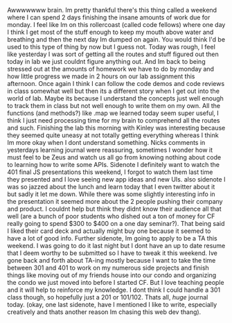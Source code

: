 Awwwwwww brain. Im pretty thankful there's this thing called a weekend where I can spend 2 days finishing the insane amounts of work due for monday. I feel like Im on this rollercoast (called code fellows) where one day I think I get most of the stuff enough to keep my mouth above water and breathing and then the next day Im dumped on again. You would think I'd be used to this type of thing by now but I guess not.  Today was rough, I feel like yesterday I was sort of getting all the routes and stuff figured out then today in lab we just couldnt figure anything out. And Im back to being stressed out at the amounts of homework we have to do by monday and how little progress we made in 2 hours on our lab assignment this afternoon. Once again I think I can follow the code demos and code reviews in class somewhat well but then its a different story when I get out into the world of lab. Maybe its because I understand the concepts just well enough to track them in class but not well enough to write them on my own. All the functions (and methods?) like .map we learned today seem super useful, I think I just need processing time for my brain to comprehend all the routes and such. Finishing the lab this morning with Kinley was interesting because they seemed quite uneasy at not totally getting everything whereas I think Im more okay when I dont understand something. Nicks comments in yesterdays learning journal were reassuring, sometimes I wonder how it must feel to be Zeus and watch us all go from knowing nothing about code to learning how to write some APIs. Sidenote I definitely want to watch the 401 final JS presentations this weekend, I forgot to watch them last time they presented and I love seeing new app ideas and new UIs. also sidenote I was so jazzed about the lunch and learn today that I even twitter about it but sadly it let me down. While there was some slightly interesting info in the presentation it seemed more about the 2 people pushing their company and product. I couldnt help but think they didnt know their audience all that well (are a bunch of poor students who dished out a ton of money for CF really going to spend $300 to $400 on a one day seminar?). That being said I liked their card deck and actually might buy one because it seemed to have a lot of good info. Further sidenote, Im going to apply to be a TA this weekend. I was going to do it last night but I dont have an up to date resume that I deem worthy to be submitted so I have to tweak it this weekend. Ive gone back and forth about TA-ing mostly because I want to take the time between 301 and 401 to work on my numerous side projects and finish things like moving out of my friends house into our condo and organizing the condo we just moved into before I started CF. But I love teaching people and it will help to reinforce my knowledge. I dont think I could handle a 301 class though, so hopefully just a 201 or 101/102. Thats all, *huge* journal today. (okay, one last sidenote, have I mentioned I like to write, especially creatively and thats another reason Im chasing this web dev thang). 
